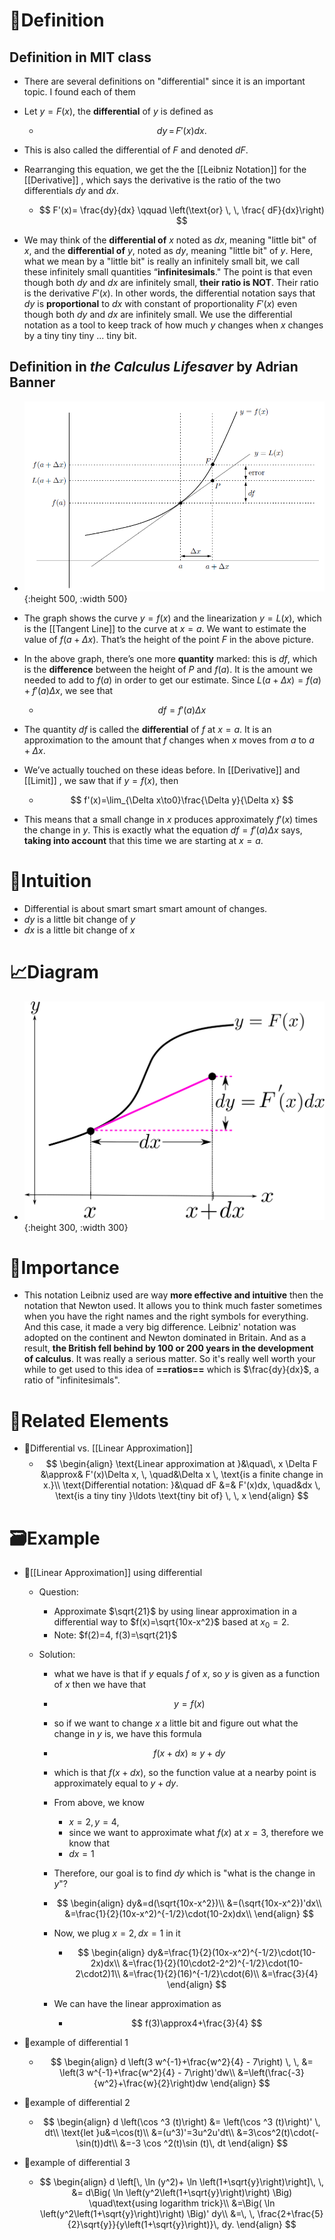 # 📝Definition
## Definition in MIT class
- There are several definitions on "differential" since it is an important topic. I found each of them
- Let $y=F(x)$, the **differential** of $y$ is defined as
    - $$
      dy \, = \,  F'(x) dx.
      $$
    
- This is also called the differential of $F$ and denoted $dF$.
- Rearranging this equation, we get the the [[Leibniz Notation]] for the [[Derivative]] , which says the derivative is the ratio of the two differentials $dy$ and $dx$.
    - $$
      F'(x)= \frac{dy}{dx} \qquad \left(\text{or} \, \, \frac{ dF}{dx}\right)
      $$
    
- We may think of the **differential of** $x$ noted as $dx$, meaning "little bit" of $x$, and the **differential of** $y$, noted as $dy$, meaning "little bit" of $y$. Here, what we mean by a "little bit" is really an infinitely small bit, we call these infinitely small quantities “**infinitesimals**." The point is that even though both $dy$ and $dx$ are infinitely small, **their ratio is NOT**. Their ratio is the derivative $F'(x)$. In other words, the differential notation says that $dy$ is **proportional** to $dx$ with constant of proportionality $F'(x)$ even though both $dy$ and $dx$ are infinitely small. We use the differential notation as a tool to keep track of how much $y$ changes when $x$ changes by a tiny tiny tiny ... tiny bit.

## Definition in *the Calculus Lifesaver* by Adrian Banner
- ![name](../assets/diagram_on_differential.png){:height 500, :width 500}
- The graph shows the curve $y = f(x)$ and the linearization $y = L(x)$, which is the [[Tangent Line]] to the curve at $x = a$. We want to estimate the value of $f(a + \Delta x)$. That’s the height of the point $F$ in the above picture.
- In the above graph, there’s one more **quantity** marked: this is $df$, which is the **difference** between the height of $P$ and $f(a)$. It is the amount we needed to add to $f(a)$ in order to get our estimate. Since $L(a+\Delta x) = f(a)+f'(a)\Delta x$, we see that
    - $$
      df=f'(a)\Delta x
      $$
    
- The quantity $df$ is called the **differential** of $f$ at $x = a$. It is an approximation to the amount that $f$ changes when $x$ moves from $a$ to $a + \Delta x$.
- We’ve actually touched on these ideas before. In [[Derivative]] and [[Limit]] , we saw that if $y = f(x)$, then
    - $$
      f'(x)=\lim_{\Delta x\to0}\frac{\Delta y}{\Delta x}
      $$
    
- This means that a small change in $x$ produces approximately $f'(x)$ times the change in $y$. This is exactly what the equation $df = f'(a)\Delta x$ says, **taking into account** that this time we are starting at $x = a$.

# 🧠Intuition
- Differential is about smart smart smart amount of changes.
- $dy$ is a little bit change of $y$
- $dx$ is a little bit change of $x$

# 📈Diagram
- ![name](../assets/images_antider2_Differential.svg){:height 300, :width 300}

# 👑Importance
- This notation Leibniz used are way **more effective and intuitive** then the notation that Newton used. It allows you to think much faster sometimes when you have the right names and the right symbols for everything. And this case, it made a very big difference. Leibniz' notation was adopted on the continent and Newton dominated in Britain. And as a result, **the British fell behind by 100 or 200 years in the development of calculus**. It was really a serious matter. So it's really well worth your while to get used to this idea of **==ratios==** which is $\frac{dy}{dx}$, a ratio of "infinitesimals".

# 🌱Related Elements
- 📌Differential vs. [[Linear Approximation]]
    - $$
      \begin{align}
      \text{Linear approximation at }&\quad\, x \Delta F &\approx& F'(x)\Delta x, \, \quad&\Delta x \, \text{is a finite change in x.}\\
      \text{Differential notation: }&\quad dF &=&  F'(x)dx, \quad&dx \, \text{is a tiny tiny }\ldots \text{tiny bit of} \, \, x 
      \end{align}
      $$
    
# 🗃Example
- 📌[[Linear Approximation]] using differential
    - Question:
        - Approximate $\sqrt{21}$ by using linear approximation in a differential way to $f(x)=\sqrt{10x-x^2}$ based at $x_0=2$.
        - Note: $f(2)=4, f(3)=\sqrt{21}$
        
    - Solution:
        - what we have is that if $y$ equals $f$ of $x$, so $y$ is given as a function of $x$ then we have that
        - $$
          y=f(x)
          $$
        - so if we want to change $x$ a little bit and figure out what the change in $y$ is, we have this formula
        - $$
          f(x+dx)\approx y+dy
          $$
        - which is that $f(x+dx)$, so the function value at a nearby point is approximately equal to $y+dy$.
        - From above, we know
            - $x=2,y=4$,
            - since we want to approximate what $f(x)$ at $x=3$, therefore we know that
            - $dx=1$
            
        - Therefore, our goal is to find $dy$ which is "what is the change in $y$"?
        - $$
          \begin{align}
          dy&=d(\sqrt{10x-x^2})\\
          &=(\sqrt{10x-x^2})'dx\\
          &=\frac{1}{2}(10x-x^2)^{-1/2}\cdot(10-2x)dx\\
          \end{align}
          $$
        - Now, we plug $x=2, dx=1$ in it
            - $$
              \begin{align}
              dy&=\frac{1}{2}(10x-x^2)^{-1/2}\cdot(10-2x)dx\\
              &=\frac{1}{2}(10\cdot2-2^2)^{-1/2}\cdot(10-2\cdot2)1\\
              &=\frac{1}{2}(16)^{-1/2}\cdot(6)\\
              &=\frac{3}{4}
              \end{align}
              $$
            
        - We can have the linear approximation as
            - $$
              f(3)\approx4+\frac{3}{4}
              $$
            
- 📌example of differential 1
    - $$
      \begin{align}
      d \left(3 w^{-1}+\frac{w^2}{4} - 7\right) \, \,  &= \left(3 w^{-1}+\frac{w^2}{4} - 7\right)'dw\\
      &=\left(\frac{-3}{w^2}+\frac{w}{2}\right)dw
      \end{align}
      $$
    
- 📌example of differential 2
    - $$
      \begin{align}
      d \left(\cos ^3 (t)\right) &= \left(\cos ^3 (t)\right)' \, dt\\
      \text{let }u&=\cos(t)\\
      &=(u^3)'=3u^2u'dt\\
      &=3\cos^2(t)\cdot(-\sin(t))dt\\
      &=-3 \cos ^2(t)\sin (t)\, dt
      \end{align}
      $$
    
- 📌example of differential 3
    - $$
      \begin{align}
      d \left[\, \ln (y^2)+ \ln \left(1+\sqrt{y}\right)\right]\, \,  &= d\Big( \ln \left(y^2\left(1+\sqrt{y}\right)\right) \Big) \quad\text{using logarithm trick}\\
      &=\Big( \ln \left(y^2\left(1+\sqrt{y}\right)\right) \Big)' dy\\
      &=\, \,  \frac{2+\frac{5}{2}\sqrt{y}}{y\left(1+\sqrt{y}\right)}\,  dy.
      \end{align}
      $$
    
